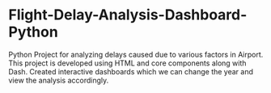 # Flight-Delay-Analysis-Dashboard-Python
Python Project for analyzing delays caused due to various factors in Airport. This project is developed using HTML and core components along with Dash. Created interactive dashboards which we can change the year and view the analysis accordingly.
